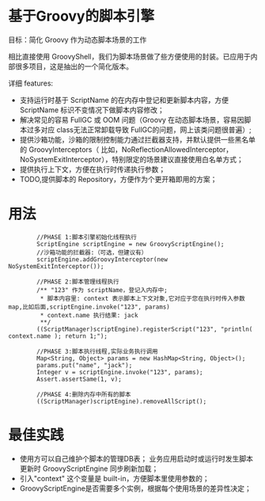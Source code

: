 # 基于Groovy的脚本引擎
目标：简化 Groovy 作为动态脚本场景的工作

相比直接使用 GroovyShell，我们为脚本场景做了些方便使用的封装。已应用于内部很多项目，这是抽出的一个简化版本。

详细 features:
- 支持运行时基于 ScriptName 的在内存中登记和更新脚本内容，方便 ScriptName 标识不变情况下做脚本内容修改；
- 解决常见的容易 FullGC 或 OOM 问题（Groovy 在动态脚本场景，容易因脚本过多对应 class无法正常卸载导致 FullGC的问题，网上该类问题很普遍）;
- 提供沙箱功能，沙箱的限制控制能力通过拦截器支持，并默认提供一些黑名单的 GroovyInterceptors（
比如，NoReflectionAllowedInterceptor，NoSystemExitInterceptor），特别限定的场景建议直接使用白名单方式；
- 提供执行上下文，方便在执行时传递执行参数；
- TODO,提供脚本的 Repository，方便作为个更开箱即用的方案；

# 用法

```
        //PHASE 1:脚本引擎初始化线程执行
        ScriptEngine scriptEngine = new GroovyScriptEngine();
        //沙箱功能的拦截器:（可选，但建议有）
        scriptEngine.addGroovyInterceptor(new NoSystemExitInterceptor());
```
```
        //PHASE 2:脚本管理线程执行
        /** "123" 作为 scriptName，登记入内存中;
         * 脚本内容里: context 表示脚本上下文对象,它对应于您在执行时传入参数 map,比如后面,scriptEngine.invoke("123", params)
         * context.name 执行结果: jack
         **/
        ((ScriptManager)scriptEngine).registerScript("123", "println( context.name ); return 1;");
```
```
        //PHASE 3:脚本执行线程,实际业务执行调用
        Map<String, Object> params = new HashMap<String, Object>();
        params.put("name", "jack");
        Integer v = scriptEngine.invoke("123", params);
        Assert.assertSame(1, v);
```

```
        //PHASE 4:删除内存中所有的脚本
        ((ScriptManager)scriptEngine).removeAllScript();
```
# 最佳实践
- 使用方可以自己维护个脚本的管理DB表；
 业务应用启动时或运行时发生脚本更新时 GroovyScriptEngine 同步刷新加载；
- 引入"context" 这个变量是 built-in，方便脚本里使用参数的；
- GroovyScriptEngine是否需要多个实例，根据每个使用场景的差异性决定；